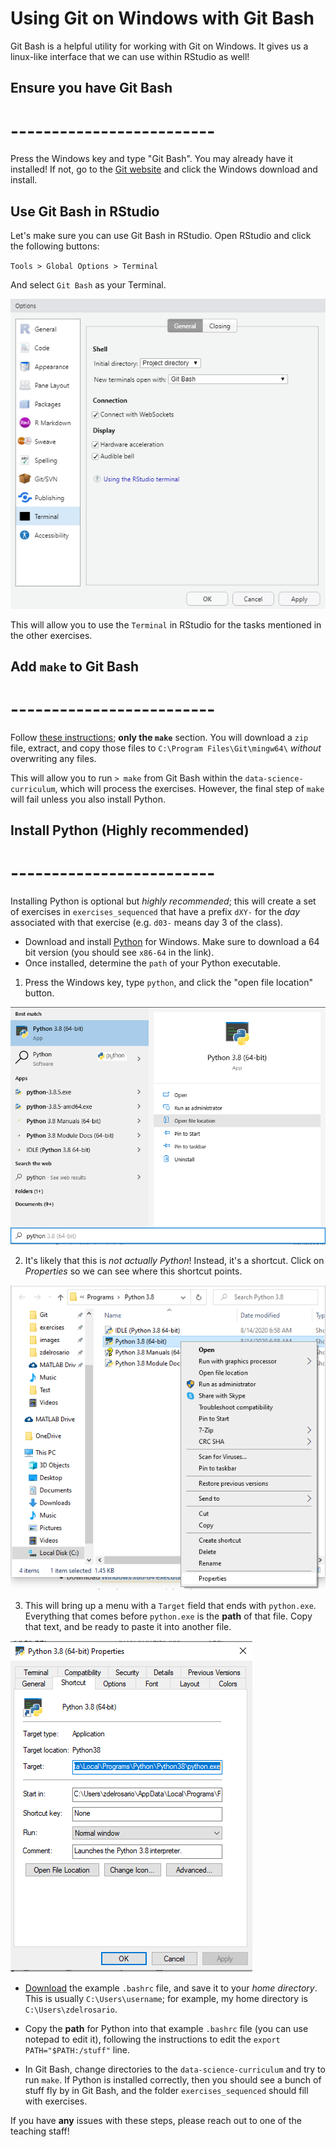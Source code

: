 # Using Git on Windows with Git Bash

Git Bash is a helpful utility for working with Git on Windows. It gives us a linux-like interface that we can use within RStudio as well!

## Ensure you have Git Bash
# -------------------------

Press the Windows key and type "Git Bash". You may already have it installed! If not, go to the [Git website](https://git-scm.com/downloads) and click the Windows download and install.

## Use Git Bash in RStudio
<!-- ------------------------- -->

Let's make sure you can use Git Bash in RStudio. Open RStudio and click the following buttons:

`Tools > Global Options > Terminal`

And select `Git Bash` as your Terminal.

![RStudio](./images/rstudio-terminal-gitbash.png)

This will allow you to use the `Terminal` in RStudio for the tasks mentioned in the other exercises.

## Add `make` to Git Bash
# -------------------------

Follow [these instructions](https://gist.github.com/evanwill/0207876c3243bbb6863e65ec5dc3f058); **only the `make`** section. You will download a `zip` file, extract, and copy those files to `C:\Program Files\Git\mingw64\` *without* overwriting any files.

This will allow you to run `> make` from Git Bash within the `data-science-curriculum`, which will process the exercises. However, the final step of `make` will fail unless you also install Python.

## Install Python (Highly recommended)
# -------------------------

Installing Python is optional but *highly recommended*; this will create a set of exercises in `exercises_sequenced` that have a prefix `dXY-` for the *day* associated with that exercise (e.g. `d03-` means day 3 of the class).

- Download and install [Python](https://www.python.org/downloads/windows/) for Windows. Make sure to download a 64 bit version (you should see `x86-64` in the link).
- Once installed, determine the `path` of your Python executable.

1. Press the Windows key, type `python`, and click the "open file location" button.

![python location](./images/python-location.png)

2. It's likely that this is *not actually Python*! Instead, it's a shortcut. Click on *Properties* so we can see where this shortcut points.

![python properties](./images/python-properties.png)

3. This will bring up a menu with a `Target` field that ends with `python.exe`. Everything that comes before `python.exe` is the **path** of that file. Copy that text, and be ready to paste it into another file.

![python target](./images/python-target.png)

- [Download](https://github.com/zdelrosario/data-science-curriculum/blob/master/exercises/.bashrc) the example `.bashrc` file, and save it to your *home directory*. This is usually `C:\Users\username`; for example, my home directory is `C:\Users\zdelrosario`.

- Copy the **path** for Python into that example `.bashrc` file (you can use notepad to edit it), following the instructions to edit the `export PATH="$PATH:/stuff"` line.

- In Git Bash, change directories to the `data-science-curriculum` and try to run `make`. If Python is installed correctly, then you should see a bunch of stuff fly by in Git Bash, and the folder `exercises_sequenced` should fill with exercises.

If you have **any** issues with these steps, please reach out to one of the teaching staff!

